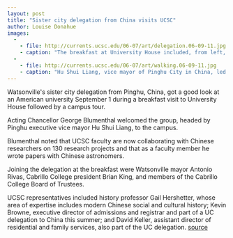 ```yaml
---
layout: post
title: "Sister city delegation from China visits UCSC"
author: Louise Donahue
images:
  -
    - file: http://currents.ucsc.edu/06-07/art/delegation.06-09-11.jpg
    - caption: "The breakfast at University House included, from left, Brian King, Cabrillo College president; Watsonville mayor Antonio Rivas; Pinghu City vice mayor Hu Shui Liang; and the event's host, Acting Chancellor George Blumenthal."
  -
    - file: http://currents.ucsc.edu/06-07/art/walking.06-09-11.jpg
    - caption: "Hu Shui Liang, vice mayor of Pinghu City in China, led a delegation visiting University House. Walking with him is the group's translator, UCSC student Conglin Xu."
---
```


Watsonville's sister city delegation from Pinghu, China, got a good look at an American university September 1 during a breakfast visit to University House followed by a campus tour.

Acting Chancellor George Blumenthal welcomed the group, headed by Pinghu executive vice mayor Hu Shui Liang, to the campus.

Blumenthal noted that UCSC faculty are now collaborating with Chinese researchers on 130 research projects and that as a faculty member he wrote papers with Chinese astronomers.

Joining the delegation at the breakfast were Watsonville mayor Antonio Rivas, Cabrillo College president Brian King, and members of the Cabrillo College Board of Trustees.

UCSC representatives included history professor Gail Hershetter, whose area of expertise includes modern Chinese social and cultural history; Kevin Browne, executive director of admissions and registrar and part of a UC delegation to China this summer; and David Keller, assistant director of residential and family services, also part of the UC delegation.
[source](http://www1.ucsc.edu/currents/06-07/09-11/brief-delegation.asp "Permalink to brief-delegation")
